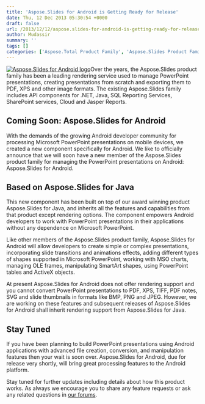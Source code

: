 ```yaml
---
title: 'Aspose.Slides for Android is Getting Ready for Release'
date: Thu, 12 Dec 2013 05:30:54 +0000
draft: false
url: /2013/12/12/aspose.slides-for-android-is-getting-ready-for-release/
author: Mudassir
summary: ''
tags: []
categories: ['Aspose.Total Product Family', 'Aspose.Slides Product Family']
---
```


[![Aspose.Slides for Android logo][1]](https://blog.aspose.com/wp-content/uploads/sites/2/2013/12/aspose_slides-for-android-e1386844644397.png)Over the years, the Aspose.Slides product family has been a leading rendering service used to manage PowerPoint presentations, creating presentations from scratch and exporting them to PDF, XPS and other image formats. The existing Aspose.Slides family includes API components for .NET, Java, SQL Reporting Services, SharePoint services, Cloud and Jasper Reports.

## Coming Soon: Aspose.Slides for Android

With the demands of the growing Android developer community for processing Microsoft PowerPoint presentations on mobile devices, we created a new component specifically for Android. We like to officially announce that we will soon have a new member of the Aspose.Slides product family for managing the PowerPoint presentations on Android: Aspose.Slides for Android.

## Based on Aspose.Slides for Java

This new component has been built on top of our award winning product Aspose.Slides for Java, and inherits all the features and capabilities from that product except rendering options. The component empowers Android developers to work with PowerPoint presentations in their applications without any dependence on Microsoft PowerPoint.

Like other members of the Aspose.Slides product family, Aspose.Slides for Android will allow developers to create simple or complex presentations, incorporating slide transitions and animations effects, adding different types of shapes supported in Microsoft PowerPoint, working with MSO charts, managing OLE frames, manipulating SmartArt shapes, using PowerPoint tables and ActiveX objects.

At present Aspose.Slides for Android does not offer rendering support and you cannot convert PowerPoint presentations to PDF, XPS, TIFF, PDF notes, SVG and slide thumbnails in formats like BMP, PNG and JPEG. However, we are working on these features and subsequent releases of Aspose.Slides for Android shall inherit rendering support from Aspose.Slides for Java.

## Stay Tuned

If you have been planning to build PowerPoint presentations using Android applications with advanced file creation, conversion, and manipulation features then your wait is soon over. Aspose.Slides for Android, due for release very shortly, will bring great processing features to the Android platform.

Stay tuned for further updates including details about how this product works. As always we encourage you to share any feature requests or ask any related questions in [our forums][2].




[1]: https://blog.aspose.com/wp-content/uploads/sites/2/2013/12/aspose_slides-for-android-e1386844644397.png "Aspose.Slides for Android logo"
[2]: http://www.aspose.com/community/forums/default.aspx




